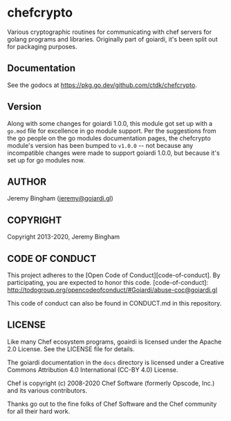 chefcrypto
==========

Various cryptographic routines for communicating with chef servers for golang
programs and libraries. Originally part of goiardi, it's been split out for packaging purposes.

Documentation
-------------

See the godocs at https://pkg.go.dev/github.com/ctdk/chefcrypto.

Version
-------

Along with some changes for goiardi 1.0.0, this module got set up with a `go.mod` file for excellence in go module support. Per the suggestions from the go people on the go modules documentation pages, the chefcrypto module's version has been bumped to `v1.0.0` -- not because any incompatible changes were made to support goiardi 1.0.0, but because it's set up for go modules now.

AUTHOR
------

Jeremy Bingham (<jeremy@goiardi.gl>)

COPYRIGHT
---------

Copyright 2013-2020, Jeremy Bingham

CODE OF CONDUCT
---------------

This project adheres to the [Open Code of Conduct][code-of-conduct]. By participating, you are expected to honor this code.
[code-of-conduct]: http://todogroup.org/opencodeofconduct/#Goiardi/abuse-coc@goiardi.gl

This code of conduct can also be found in CONDUCT.md in this repository.

LICENSE
-------

Like many Chef ecosystem programs, goairdi is licensed under the Apache 2.0
License. See the LICENSE file for details.

The goiardi documentation in the `docs` directory is licensed under a Creative
Commons Attribution 4.0 International (CC-BY 4.0) License.

Chef is copyright (c) 2008-2020 Chef Software (formerly Opscode, Inc.) and its
various contributors.

Thanks go out to the fine folks of Chef Software and the Chef community for all
their hard work.

